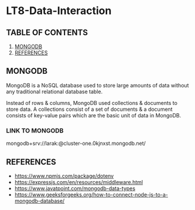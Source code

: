 # LT8-Data-Interaction

## TABLE OF CONTENTS
1. [MONGODB](#mongodb)
2. [REFERENCES](#references)

## MONGODB

MongoDB is a NoSQL database used to store large amounts of data without any traditional relational database table. 

Instead of rows & columns, MongoDB used collections & documents to store data. A collections consist of a set of documents & a document consists of key-value pairs which are the basic unit of data in MongoDB.


### LINK TO MONGODB

mongodb+srv://larak:<password>@cluster-one.0kjnxst.mongodb.net/

## REFERENCES
- https://www.npmjs.com/package/dotenv
- https://expressjs.com/en/resources/middleware.html
- https://www.javatpoint.com/mongodb-data-types
- https://www.geeksforgeeks.org/how-to-connect-node-js-to-a-mongodb-database/
